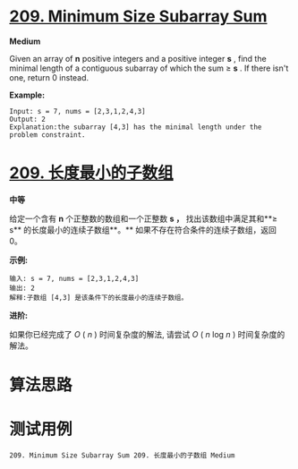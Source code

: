 # [209. Minimum Size Subarray Sum][enTitle]

**Medium**

Given an array of **n**  positive integers and a positive integer **s** , find the minimal length of a contiguous subarray of which the sum ≥ **s** . If there isn't one, return 0 instead.

**Example:** 

```
Input: s = 7, nums = [2,3,1,2,4,3]
Output: 2
Explanation:the subarray [4,3] has the minimal length under the problem constraint.
```














# [209. 长度最小的子数组][cnTitle]

**中等**

给定一个含有 **n** 个正整数的数组和一个正整数 **s ，** 找出该数组中满足其和**≥ s** 的长度最小的连续子数组**。** 如果不存在符合条件的连续子数组，返回 0。

**示例:** 

```
输入: s = 7, nums = [2,3,1,2,4,3]
输出: 2
解释:子数组 [4,3] 是该条件下的长度最小的连续子数组。

```

**进阶:** 

如果你已经完成了 *O* ( *n* ) 时间复杂度的解法, 请尝试  *O* ( *n*  log  *n* ) 时间复杂度的解法。




# 算法思路

# 测试用例
```
209. Minimum Size Subarray Sum 209. 长度最小的子数组 Medium
```

[enTitle]: https://leetcode.com/problems/minimum-size-subarray-sum/
[cnTitle]: https://leetcode-cn.com/problems/minimum-size-subarray-sum/
